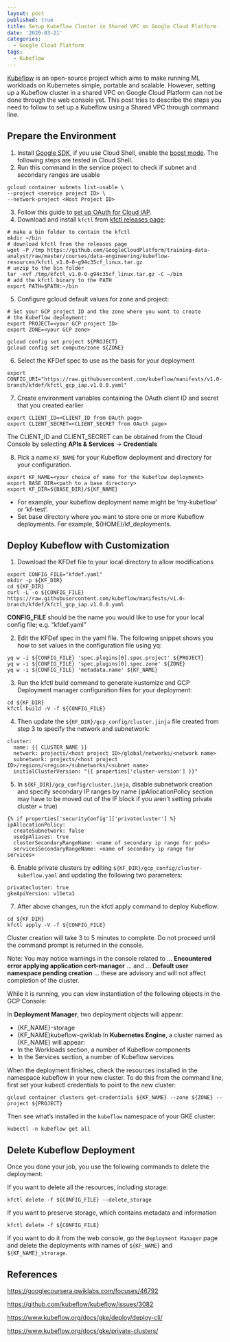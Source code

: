 ```yaml
---
layout: post
published: true
title: Setup Kubeflow Cluster in Shared VPC on Google Cloud Platform
date: '2020-03-21'
categories:
  - Google Cloud Platform
tags:
  - Kubeflow
---
```

[Kubeflow](https://www.kubeflow.org/) is an open-source project which aims to make running ML workloads on Kubernetes simple, portable and scalable. However, setting up a Kubeflow cluster in a shared VPC on Google Cloud Platform can not be done through the web console yet. This post tries to describe the steps you need to follow to set up a Kubeflow using a Shared VPC through command line. 
<!--more-->

## Prepare the Environment
1. Install [Google SDK](https://cloud.google.com/sdk/), if you use Cloud Shell, enable the [boost mode](https://cloud.google.com/shell/docs/features#boost_mode). The following steps are tested in Cloud Shell. 
2. Run this command in the service project to check if subnet and secondary ranges are usable
```
gcloud container subnets list-usable \                 
--project <service project ID> \  
--network-project <Host Project ID>
```
3. Follow this guide to [set up OAuth for Cloud IAP](https://www.kubeflow.org/docs/gke/deploy/oauth-setup/).
4. Download and install `kfctl` from [kfctl releases page](https://github.com/kubeflow/kfctl/releases/tag/v1.0):

```
# make a bin folder to contain the kfctl
mkdir ~/bin
# download kfctl from the releases page
wget -P /tmp https://github.com/GoogleCloudPlatform/training-data-analyst/raw/master/courses/data-engineering/kubeflow-resources/kfctl_v1.0-0-g94c35cf_linux.tar.gz 
# unzip to the bin folder
tar -xvf /tmp/kfctl_v1.0-0-g94c35cf_linux.tar.gz -C ~/bin
# add the kfctl binary to the PATH
export PATH=$PATH:~/bin
```
5. Configure gcloud default values for zone and project:
```
# Set your GCP project ID and the zone where you want to create 
# the Kubeflow deployment:
export PROJECT=<your GCP project ID>
export ZONE=<your GCP zone>

gcloud config set project ${PROJECT}    
gcloud config set compute/zone ${ZONE}
```
6. Select the KFDef spec to use as the basis for your deployment
```
export CONFIG_URI="https://raw.githubusercontent.com/kubeflow/manifests/v1.0-branch/kfdef/kfctl_gcp_iap.v1.0.0.yaml"
```
7. Create environment variables containing the OAuth client ID and secret that you created earlier
```
export CLIENT_ID=<CLIENT_ID from OAuth page>
export CLIENT_SECRET=<CLIENT_SECRET from OAuth page>
```
The CLIENT_ID and CLIENT_SECRET can be obtained from the Cloud Console by selecting **APIs & Services** -> **Credentials**

8. Pick a name `KF_NAME` for your Kubeflow deployment and directory for your configuration.
```
export KF_NAME=<your choice of name for the Kubeflow deployment>
export BASE_DIR=<path to a base directory>
export KF_DIR=${BASE_DIR}/${KF_NAME}
```
* For example, your kubeflow deployment name might be ‘my-kubeflow’ or ‘kf-test’.
* Set base directory where you want to store one or more Kubeflow deployments. For example, ${HOME}/kf_deployments.

## Deploy Kubeflow with Customization

1. Download the KFDef file to your local directory to allow modifications
```
export CONFIG_FILE="kfdef.yaml"
mkdir -p ${KF_DIR}
cd ${KF_DIR}
curl -L -o ${CONFIG_FILE} https://raw.githubusercontent.com/kubeflow/manifests/v1.0-branch/kfdef/kfctl_gcp_iap.v1.0.0.yaml
```
**CONFIG_FILE** should be the name you would like to use for your local config file; e.g. “kfdef.yaml”

2. Edit the KFDef spec in the yaml file. The following snippet shows you how to set values in the configuration file using yq:

```
yq w -i ${CONFIG_FILE} 'spec.plugins[0].spec.project' ${PROJECT}
yq w -i ${CONFIG_FILE} 'spec.plugins[0].spec.zone' ${ZONE}
yq w -i ${CONFIG_FILE} 'metadata.name' ${KF_NAME}
```
3. Run the kfctl build command to generate kustomize and GCP Deployment manager configuration files for your deployment:
```
cd ${KF_DIR}
kfctl build -V -f ${CONFIG_FILE}
```
4. Then update the `${KF_DIR}/gcp_config/cluster.jinja` file created from step 3 to specify the network and subnetwork:
```
cluster:
  name: {{ CLUSTER_NAME }}
  network: projects/<host project ID>/global/networks/<network name>
  subnetwork: projects/<host project ID>/regions/<region>/subnetworks/<subnet name>
  initialClusterVersion: "{{ properties['cluster-version'] }}"
```
5. In `${KF_DIR}/gcp_config/cluster.jinja`, disable subnetwork creation and specify secondary IP ranges by name (ipAllocationPolicy section may have to be moved out of the IF block if you aren't setting private cluster = true)
```jinja
{% if properties['securityConfig']['privatecluster'] %}
ipAllocationPolicy:
  createSubnetwork: false
  useIpAliases: true
  clusterSecondaryRangeName: <name of secondary ip range for pods>
  servicesSecondaryRangeName: <name of secondary ip range for services>
```
6. Enable private clusters by editing `${KF_DIR}/gcp_config/cluster-kubeflow.yaml` and updating the following two parameters:
```
privatecluster: true
gkeApiVersion: v1beta1
```
7. After above changes, run the kfctl apply command to deploy Kubeflow:

```
cd ${KF_DIR}
kfctl apply -V -f ${CONFIG_FILE}
```
Cluster creation will take 3 to 5 minutes to complete. Do not proceed until the command prompt is returned in the console.

Note: You may notice warnings in the console related to ... **Encountered error applying application cert-manager** ... and ... **Default user namespace pending creation** ... these are advisory and will not affect completion of the cluster.

While it is running, you can view instantiation of the following objects in the GCP Console:

In **Deployment Manager**, two deployment objects will appear:
* {KF_NAME}-storage
* {KF_NAME}kubeflow-qwiklab
In **Kubernetes Engine**, a cluster named as {KF_NAME} will appear:
* In the Workloads section, a number of Kubeflow components
* In the Services section, a number of Kubeflow services

When the deployment finishes, check the resources installed in the namespace kubeflow in your new cluster. To do this from the command line, first set your kubectl credentials to point to the new cluster:
```
gcloud container clusters get-credentials ${KF_NAME} --zone ${ZONE} --project ${PROJECT}
```
Then see what’s installed in the `kubeflow` namespace of your GKE cluster:
```
kubectl -n kubeflow get all
```

## Delete Kubeflow Deployment
Once you done your job, you use the following commands to delete the deployment:

If you want to delete all the resources, including storage:
```
kfctl delete -f ${CONFIG_FILE} --delete_storage
```

If you want to preserve storage, which contains metadata and information
```
kfctl delete -f ${CONFIG_FILE}
```
If you want to do it from the web console, go the `Deployment Manager` page and delete the deployments with names of `${KF_NAME}` and `${KF_NAME}_strorage`.

## References

https://googlecoursera.qwiklabs.com/focuses/46792

https://github.com/kubeflow/kubeflow/issues/3082

https://www.kubeflow.org/docs/gke/deploy/deploy-cli/

https://www.kubeflow.org/docs/gke/private-clusters/
